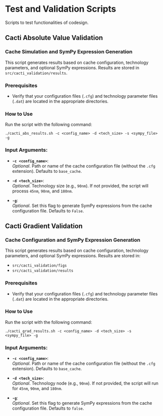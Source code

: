 # Test and Validation Scripts
Scripts to test functionalities of codesign.

## Cacti Absolute Value Validation

### Cache Simulation and SymPy Expression Generation
This script generates results based on cache configuration, technology parameters, and optional SymPy expressions. Results are stored in `src/cacti_validation/results`.

### Prerequisites
- Verify that your configuration files (`.cfg`) and technology parameter files (`.dat`) are located in the appropriate directories.

### How to Use
Run the script with the following command:

`./cacti_abs_results.sh -c <config_name> -d <tech_size> -s <sympy_file> -g`

### Input Arguments:
- **`-c <config_name>`**:  
  *Optional*. Path or name of the cache configuration file (without the `.cfg` extension). Defaults to `base_cache`.

- **`-d <tech_size>`**:  
  *Optional*. Technology size (e.g., `90nm`). If not provided, the script will process `45nm`, `90nm`, and `180nm`.

- **`-g`**:  
  *Optional*. Set this flag to generate SymPy expressions from the cache configuration file. Defaults to `False`.

## Cacti Gradient Validation

### Cache Configuration and SymPy Expression Generation
This script generates results based on cache configuration, technology parameters, and optional SymPy expressions. Results are stored in:
- `src/cacti_validation/figs`
- `src/cacti_validation/results`

### Prerequisites
- Verify that your configuration files (`.cfg`) and technology parameter files (`.dat`) are located in the appropriate directories.

### How to Use
Run the script with the following command:

`./cacti_grad_results.sh -c <config_name> -d <tech_size> -s <sympy_file> -g`

### Input Arguments:
- **`-c <config_name>`**:  
  *Optional*. Path or name of the cache configuration file (without the `.cfg` extension). Defaults to `base_cache`.

- **`-d <tech_size>`**:  
  *Optional*. Technology node (e.g., `90nm`). If not provided, the script will run for `45nm`, `90nm`, and `180nm`.

- **`-g`**:  
  *Optional*. Set this flag to generate SymPy expressions from the cache configuration file. Defaults to `false`.
